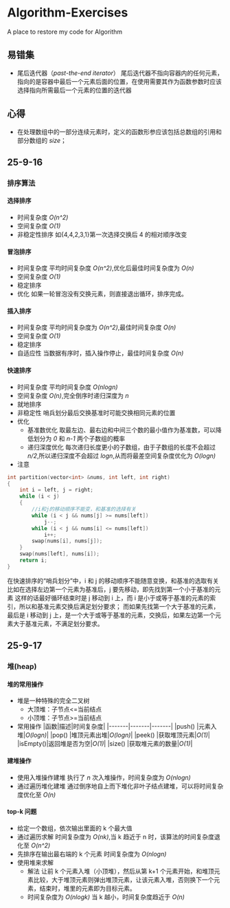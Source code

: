 # Algorithm-Exercises

A place to restore my code for Algorithm

## **易错集**

- 尾后迭代器（_past-the-end iterator_）
  尾后迭代器不指向容器内的任何元素，指向的是容器中最后一个元素后面的位置，在使用需要其作为函数参数时应该选择指向所需最后一个元素的位置的迭代器

## **心得**

- 在处理数组中的一部分连续元素时，定义的函数形参应该包括总数组的引用和部分数组的 _size_；

## 25-9-16

### 排序算法

#### 选择排序

- 时间复杂度
  _O(n^2)_
- 空间复杂度
  _O(1)_
- 非稳定性排序
  如{4,4,2,3,1}第一次选择交换后 4 的相对顺序改变

#### 冒泡排序

- 时间复杂度
  平均时间复杂度 _O(n^2)_,优化后最佳时间复杂度为 _O(n)_
- 空间复杂度
  _O(1)_
- 稳定排序
- 优化
  如果一轮冒泡没有交换元素，则直接退出循环，排序完成。

#### 插入排序

- 时间复杂度
  平均时间复杂度为 _O(n^2)_,最佳时间复杂度 _O(n)_
- 空间复杂度
  _O(1)_
- 稳定排序
- 自适应性
  当数据有序时，插入操作停止，最佳时间复杂度 _O(n)_

#### 快速排序

- 时间复杂度
  平均时间复杂度 _O(nlogn)_
- 空间复杂度
  _O(n)_,完全倒序时递归深度为 _n_
- 就地排序
- 非稳定性
  哨兵划分最后交换基准时可能交换相同元素的位置
- 优化
  - 基准数优化
    取最左边、最右边和中间三个数的最小值作为基准数，可以降低划分为 _0_ 和 _n-1_ 两个子数组的概率
  - 递归深度优化
    每次递归长度更小的子数组，由于子数组的长度不会超过 _n/2_,所以递归深度不会超过 _logn_,从而将最差空间复杂度优化为 _O(logn)_
- 注意

```C++
int partition(vector<int> &nums, int left, int right)
{
    int i = left, j = right;
    while (i < j)
    {
        //i和j的移动顺序不能变，和基准的选择有关
        while (i < j && nums[j] >= nums[left])
            j--;
        while (i < j && nums[i] <= nums[left])
            i++;
        swap(nums[i], nums[j]);
    }
    swap(nums[left], nums[i]);
    return i;
}
```

在快速排序的“哨兵划分”中，i 和 j 的移动顺序不能随意变换，和基准的选取有关
比如在选择左边第一个元素为基准后，j 要先移动，即先找到第一个小于基准的元素
这样的话最好循环结束时是 j 移动到 i 上，而 i 是小于或等于基准的元素的索引，所以和基准元素交换后满足划分要求；
而如果先找第一个大于基准的元素，最后是 i 移动到 j 上，是一个大于或等于基准的元素，交换后，如果左边第一个元素大于基准元素，不满足划分要求。

## 25-9-17

### 堆(heap)

#### 堆的常用操作

- 堆是一种特殊的完全二叉树
  - 大顶堆：子节点<=当前结点
  - 小顶堆：子节点>=当前结点
- 常用操作
  |函数|描述|时间复杂度|
  |-------|-------|-------|
  |push() |元素入堆|_O(logn)_|
  |pop() |堆顶元素出堆|_O(logn)_|
  |peek() |获取堆顶元素|_O(1)_|
  |isEmpty()|返回堆是否为空|_O(1)_|
  |size() |获取堆元素的数量|_O(1)_|

#### 建堆操作

- 使用入堆操作建堆
  执行了 _n_ 次入堆操作，时间复杂度为 _O(nlogn)_
- 通过遍历堆化建堆
  通过倒序地自上而下堆化非叶子结点建堆，可以将时间复杂度优化至 _O(n)_

#### top-k 问题

- 给定一个数组，依次输出里面的 k 个最大值
- 通过遍历求解
  时间复杂度为 _O(nk)_,当 k 趋近于 n 时，该算法的时间复杂度退化至 _O(n^2)_
- 先排序在输出最右端的 k 个元素
  时间复杂度为 _O(nlogn)_
- 使用堆来求解
  - 解法
    让前 k 个元素入堆（小顶堆），然后从第 k+1 个元素开始，和堆顶元素比较，大于堆顶元素则弹出堆顶元素，让该元素入堆，否则换下一个元素，结束时，堆里的元素即为目标元素。
  - 时间复杂度为 _O(nlogk)_
    当 k 越小，时间复杂度趋近于 _O(n)_
